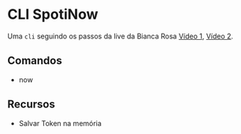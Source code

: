 # CLI SpotiNow

Uma `cli` seguindo os passos da live da Bianca Rosa [Vídeo 1](https://www.twitch.tv/bianca_rosa_/video/718526926), [Vídeo 2](https://www.twitch.tv/videos/725631665).


## Comandos

 - now


 ## Recursos

 - Salvar Token na memória 
